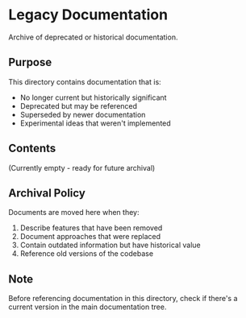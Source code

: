 # Legacy Documentation

Archive of deprecated or historical documentation.

## Purpose

This directory contains documentation that is:

- No longer current but historically significant
- Deprecated but may be referenced
- Superseded by newer documentation
- Experimental ideas that weren't implemented

## Contents

(Currently empty - ready for future archival)

## Archival Policy

Documents are moved here when they:

1. Describe features that have been removed
2. Document approaches that were replaced
3. Contain outdated information but have historical value
4. Reference old versions of the codebase

## Note

Before referencing documentation in this directory, check if there's a current version in the main documentation tree.
